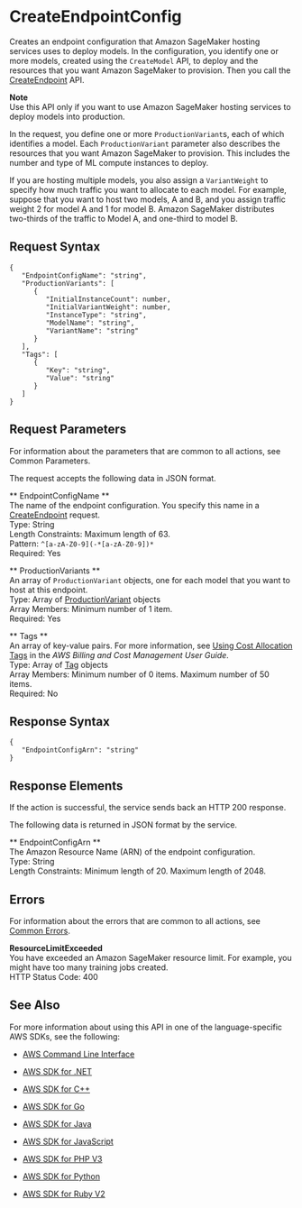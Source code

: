# CreateEndpointConfig<a name="API_CreateEndpointConfig"></a>

Creates an endpoint configuration that Amazon SageMaker hosting services uses to deploy models\. In the configuration, you identify one or more models, created using the `CreateModel` API, to deploy and the resources that you want Amazon SageMaker to provision\. Then you call the [CreateEndpoint](http://docs.aws.amazon.com/sagemaker/latest/dg/API_CreateEndpoint.html) API\. 

**Note**  
 Use this API only if you want to use Amazon SageMaker hosting services to deploy models into production\. 

In the request, you define one or more `ProductionVariant`s, each of which identifies a model\. Each `ProductionVariant` parameter also describes the resources that you want Amazon SageMaker to provision\. This includes the number and type of ML compute instances to deploy\. 

If you are hosting multiple models, you also assign a `VariantWeight` to specify how much traffic you want to allocate to each model\. For example, suppose that you want to host two models, A and B, and you assign traffic weight 2 for model A and 1 for model B\. Amazon SageMaker distributes two\-thirds of the traffic to Model A, and one\-third to model B\. 

## Request Syntax<a name="API_CreateEndpointConfig_RequestSyntax"></a>

```
{
   "EndpointConfigName": "string",
   "ProductionVariants": [ 
      { 
         "InitialInstanceCount": number,
         "InitialVariantWeight": number,
         "InstanceType": "string",
         "ModelName": "string",
         "VariantName": "string"
      }
   ],
   "Tags": [ 
      { 
         "Key": "string",
         "Value": "string"
      }
   ]
}
```

## Request Parameters<a name="API_CreateEndpointConfig_RequestParameters"></a>

For information about the parameters that are common to all actions, see Common Parameters\.

The request accepts the following data in JSON format\.

 ** EndpointConfigName **   
The name of the endpoint configuration\. You specify this name in a [CreateEndpoint](http://docs.aws.amazon.com/sagemaker/latest/dg/API_CreateEndpoint.html) request\.   
Type: String  
Length Constraints: Maximum length of 63\.  
Pattern: `^[a-zA-Z0-9](-*[a-zA-Z0-9])*`   
Required: Yes

 ** ProductionVariants **   
An array of `ProductionVariant` objects, one for each model that you want to host at this endpoint\.  
Type: Array of [ProductionVariant](API_ProductionVariant.md) objects  
Array Members: Minimum number of 1 item\.  
Required: Yes

 ** Tags **   
An array of key\-value pairs\. For more information, see [Using Cost Allocation Tags](http://docs.aws.amazon.com/awsaccountbilling/latest/aboutv2/cost-alloc-tags.html#allocation-what) in the *AWS Billing and Cost Management User Guide*\.   
Type: Array of [Tag](API_Tag.md) objects  
Array Members: Minimum number of 0 items\. Maximum number of 50 items\.  
Required: No

## Response Syntax<a name="API_CreateEndpointConfig_ResponseSyntax"></a>

```
{
   "EndpointConfigArn": "string"
}
```

## Response Elements<a name="API_CreateEndpointConfig_ResponseElements"></a>

If the action is successful, the service sends back an HTTP 200 response\.

The following data is returned in JSON format by the service\.

 ** EndpointConfigArn **   
The Amazon Resource Name \(ARN\) of the endpoint configuration\.   
Type: String  
Length Constraints: Minimum length of 20\. Maximum length of 2048\.

## Errors<a name="API_CreateEndpointConfig_Errors"></a>

For information about the errors that are common to all actions, see [Common Errors](CommonErrors.md)\.

 **ResourceLimitExceeded**   
 You have exceeded an Amazon SageMaker resource limit\. For example, you might have too many training jobs created\.   
HTTP Status Code: 400

## See Also<a name="API_CreateEndpointConfig_SeeAlso"></a>

For more information about using this API in one of the language\-specific AWS SDKs, see the following:

+  [AWS Command Line Interface](http://docs.aws.amazon.com/goto/aws-cli/sagemaker-2017-07-24/CreateEndpointConfig) 

+  [AWS SDK for \.NET](http://docs.aws.amazon.com/goto/DotNetSDKV3/sagemaker-2017-07-24/CreateEndpointConfig) 

+  [AWS SDK for C\+\+](http://docs.aws.amazon.com/goto/SdkForCpp/sagemaker-2017-07-24/CreateEndpointConfig) 

+  [AWS SDK for Go](http://docs.aws.amazon.com/goto/SdkForGoV1/sagemaker-2017-07-24/CreateEndpointConfig) 

+  [AWS SDK for Java](http://docs.aws.amazon.com/goto/SdkForJava/sagemaker-2017-07-24/CreateEndpointConfig) 

+  [AWS SDK for JavaScript](http://docs.aws.amazon.com/goto/AWSJavaScriptSDK/sagemaker-2017-07-24/CreateEndpointConfig) 

+  [AWS SDK for PHP V3](http://docs.aws.amazon.com/goto/SdkForPHPV3/sagemaker-2017-07-24/CreateEndpointConfig) 

+  [AWS SDK for Python](http://docs.aws.amazon.com/goto/boto3/sagemaker-2017-07-24/CreateEndpointConfig) 

+  [AWS SDK for Ruby V2](http://docs.aws.amazon.com/goto/SdkForRubyV2/sagemaker-2017-07-24/CreateEndpointConfig) 